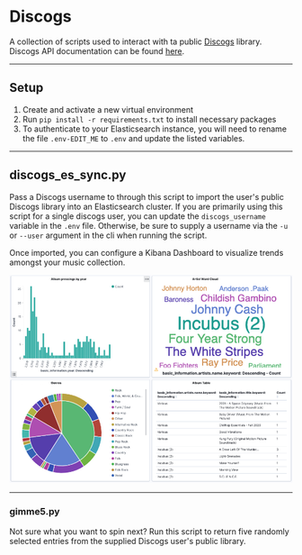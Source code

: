 # Discogs

A collection of scripts used to interact with ta public [Discogs](https://www.discogs.com/) library. Discogs API documentation can be found [here](https://www.discogs.com/developers).

---
## Setup
1. Create and activate a new virtual environment
2. Run `pip install -r requirements.txt` to install necessary packages
3. To authenticate to your Elasticsearch instance, you will need to rename the file `.env-EDIT_ME` to `.env` and update the listed variables.

---

## discogs_es_sync.py
Pass a Discogs username to through this script to import the user's public Discogs library into an Elasticsearch cluster. If you are primarily using this script for a single discogs user, you can update the `discogs_username` variable in the `.env` file. Otherwise, be sure to supply a username via the `-u` or `--user` argument in the cli when running the script.

Once imported, you can configure a Kibana Dashboard to visualize trends amongst your music collection.

![Kibana Dashboard](kibana_dashboard.png)

---

### gimme5.py
Not sure what you want to spin next? Run this script to return five randomly selected entries from the supplied Discogs user's public library.
